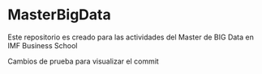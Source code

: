 # MasterBigData
Este repositorio es creado para las actividades del Master de BIG Data en IMF Business School

Cambios de prueba para visualizar el commit
